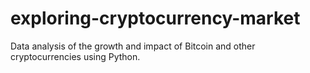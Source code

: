 # exploring-cryptocurrency-market
Data analysis of the growth and impact of Bitcoin and other cryptocurrencies using Python.
